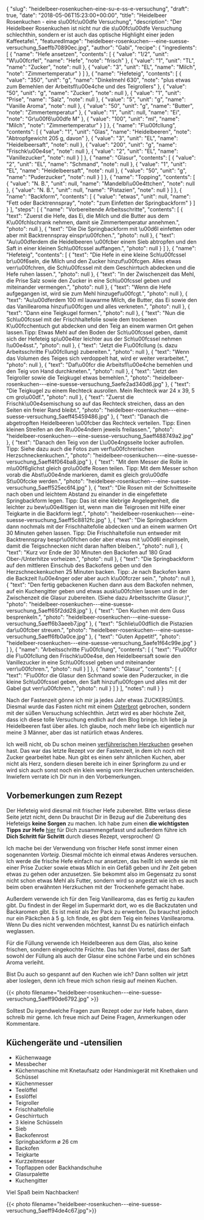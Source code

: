 {
    "slug": "heidelbeer-rosenkuchen-eine-su-e-ss-e-versuchung",
    "draft": true,
    "date": "2018-05-06T15:23:00+00:00",
    "title": "Heidelbeer Rosenkuchen - eine s\u00fc\u00dfe Versuchung",
    "description": "Der Heidelbeer Rosenkuchen ist nicht nur die s\u00fc\u00dfe Versuchung schlechthin, sondern er ist auch das optische Highlight einer jeden Kaffeetafel.",
    "featuredImage": "heidelbeer-rosenkuchen---eine-suesse-versuchung_5aeffb70890ec.jpg",
    "author": "Gabi",
    "recipe": {
        "ingredients": [
            {
                "name": "Hefe ansetzen",
                "contents": [
                    {
                        "value": "1\/2",
                        "unit": "W\u00fcrfel",
                        "name": "Hefe",
                        "note": "frisch"
                    },
                    {
                        "value": "1",
                        "unit": "TL",
                        "name": "Zucker",
                        "note": null
                    },
                    {
                        "value": "3",
                        "unit": "EL",
                        "name": "Milch",
                        "note": "Zimmertemperatur"
                    }
                ]
            },
            {
                "name": "Hefeteig",
                "contents": [
                    {
                        "value": "350",
                        "unit": "g",
                        "name": "Dinkelmehl 630",
                        "note": "plus etwas zum Bemehlen der Arbeitsfl\u00e4che und des Teigrollers"
                    },
                    {
                        "value": "50",
                        "unit": "g",
                        "name": "Zucker",
                        "note": null
                    },
                    {
                        "value": "1",
                        "unit": "Prise",
                        "name": "Salz",
                        "note": null
                    },
                    {
                        "value": "5",
                        "unit": "g",
                        "name": "Vanille Aroma",
                        "note": null
                    },
                    {
                        "value": "50",
                        "unit": "g",
                        "name": "Butter",
                        "note": "Zimmertemperatur"
                    },
                    {
                        "value": "1",
                        "unit": null,
                        "name": "Ei",
                        "note": "Gr\u00f6\u00dfe M"
                    },
                    {
                        "value": "100",
                        "unit": "ml",
                        "name": "Milch",
                        "note": "Zimmertemperatur"
                    }
                ]
            },
            {
                "name": "F\u00fcllung",
                "contents": [
                    {
                        "value": "1",
                        "unit": "Glas",
                        "name": "Heidelbeeren",
                        "note": "Abtropfgewicht 205 g, davon"
                    },
                    {
                        "value": "3",
                        "unit": "EL",
                        "name": "Heidelbeersaft",
                        "note": null
                    },
                    {
                        "value": "200",
                        "unit": "g",
                        "name": "Frischk\u00e4se",
                        "note": null
                    },
                    {
                        "value": "2",
                        "unit": "EL",
                        "name": "Vanillezucker",
                        "note": null
                    }
                ]
            },
            {
                "name": "Glasur",
                "contents": [
                    {
                        "value": "2",
                        "unit": "EL",
                        "name": "Schmand",
                        "note": null
                    },
                    {
                        "value": "1",
                        "unit": "EL",
                        "name": "Heidelbeersaft",
                        "note": null
                    },
                    {
                        "value": "50",
                        "unit": "g",
                        "name": "Puderzucker",
                        "note": null
                    }
                ]
            },
            {
                "name": "Topping",
                "contents": [
                    {
                        "value": "N. B.",
                        "unit": null,
                        "name": "Mandelbl\u00e4ttchen",
                        "note": null
                    },
                    {
                        "value": "N. B.",
                        "unit": null,
                        "name": "Pistazien",
                        "note": null
                    }
                ]
            },
            {
                "name": "Backform",
                "contents": [
                    {
                        "value": "etwas",
                        "unit": null,
                        "name": "Fett oder Backtrennspray",
                        "note": "zum Einfetten der Springbackform"
                    }
                ]
            }
        ],
        "steps": [
            {
                "name": "Vorbereitende Arbeitsschritte",
                "contents": [
                    {
                        "text": "Zuerst die Hefe, das Ei, die Milch und die Butter aus dem K\u00fchlschrank nehmen, damit sie Zimmertemperatur annehmen.",
                        "photo": null
                    },
                    {
                        "text": "Die Die Springbackform mit \u00d6l einfetten oder aber mit Backtrennspray einspr\u00fchen.",
                        "photo": null
                    },
                    {
                        "text": "Au\u00dferdem die Heidelbeeren \u00fcber einem Sieb abtropfen und den Saft in einer kleinen Sch\u00fcssel auffangen.",
                        "photo": null
                    }
                ]
            },
            {
                "name": "Hefeteig",
                "contents": [
                    {
                        "text": "Die Hefe in eine kleine Sch\u00fcssel br\u00f6seln, die Milch und den Zucker hinzuf\u00fcgen. Alles etwas verr\u00fchren, die Sch\u00fcssel mit dem Geschirrtuch abdecken und die Hefe ruhen lassen.",
                        "photo": null
                    },
                    {
                        "text": "In der Zwischenzeit das Mehl, die Prise Salz sowie den Zucker in eine Sch\u00fcssel geben und miteinander vermengen.",
                        "photo": null
                    },
                    {
                        "text": "Wenn die Hefe aufgegangen ist, wird sie zum Mehl hinzugef\u00fcgt.",
                        "photo": null
                    },
                    {
                        "text": "Au\u00dferdem 100 ml lauwarme Milch, die Butter, das Ei sowie den das Vanillearoma hinzuf\u00fcgen und alles verkneten.",
                        "photo": null
                    },
                    {
                        "text": "Dann eine Teigkugel formen.",
                        "photo": null
                    },
                    {
                        "text": "Nun die Sch\u00fcssel mit der Frischhaltefolie sowie dem trockenen K\u00fcchentuch gut abdecken und den Teig an einem warmen Ort gehen lassen.Tipp: Etwas Mehl auf den Boden der Sch\u00fcssel geben, damit sich der Hefeteig sp\u00e4ter leichter aus der Sch\u00fcssel nehmen l\u00e4sst.",
                        "photo": null
                    },
                    {
                        "text": "Jetzt die F\u00fcllung (s. dazu Arbeitsschritte F\u00fcllung) zubereiten.",
                        "photo": null
                    },
                    {
                        "text": "Wenn das Volumen des Teiges sich verdoppelt hat, wird er weiter verarbeitet.",
                        "photo": null
                    },
                    {
                        "text": "Daf\u00fcr die Arbeitsfl\u00e4che bemehlen und den Teig von Hand durchkneten.",
                        "photo": null
                    },
                    {
                        "text": "Jetzt den Teigroller sowie die Teigkugel etwas bemehlen.",
                        "photo": "heidelbeer-rosenkuchen---eine-suesse-versuchung_5aefe2ad340d6.jpg"
                    },
                    {
                        "text": "Die Teigkugel zu einem Rechteck ausrollen. Mein Rechteck war 24 x 39, 5 cm gro\u00df.",
                        "photo": null
                    },
                    {
                        "text": "Zuerst die Frischk\u00e4semischung so auf das Rechteck streichen, dass an den Seiten ein freier Rand bleibt.",
                        "photo": "heidelbeer-rosenkuchen---eine-suesse-versuchung_5aeff45459486.jpg"
                    },
                    {
                        "text": "Danach die abgetropften Heidelbeeren \u00fcber das Rechteck verteilen. Tipp: Einen kleinen Streifen an den R\u00e4ndern jeweils freilassen.",
                        "photo": "heidelbeer-rosenkuchen---eine-suesse-versuchung_5aeff488749a2.jpg"
                    },
                    {
                        "text": "Danach den Teig von der L\u00e4ngsseite locker aufrollen. Tipp: Siehe dazu auch die Fotos zum verf\u00fchrerischen Herzschneckenkuchen.",
                        "photo": "heidelbeer-rosenkuchen---eine-suesse-versuchung_5aeff4f064ba8.jpg"
                    },
                    {
                        "text": "Mit dem Messer die Rolle in m\u00f6glichst gleich gro\u00dfe Rosen teilen. Tipp: Mit dem Messer schon vorab die Abst\u00e4nde markieren, damit es gleich gro\u00dfe St\u00fccke werden.",
                        "photo": "heidelbeer-rosenkuchen---eine-suesse-versuchung_5aeff525ec6f4.jpg"
                    },
                    {
                        "text": "Die Rosen mit der Schnitteseite nach oben und leichtem Abstand zu einander in die eingefettete Springbackform legen. Tipp: Das ist eine klebrige Angelegenheit, die leichter zu bew\u00e4ltigen ist, wenn man die Teigrosen mit Hilfe einer Teigkarte in die Backform legt.",
                        "photo": "heidelbeer-rosenkuchen---eine-suesse-versuchung_5aeff5c8812fc.jpg"
                    },
                    {
                        "text": "Die Springbackform dann nochmals mit der Frischhaltefolie abdecken und an einem warmen Ort 30 Minuten gehen lassen. Tipp: Die Frischhaltefolie nun entweder mit Backtrennspray bespr\u00fchen oder aber etwas mit \u00d6l einpinseln, damit die Teigschnecken nicht daran haften bleiben.",
                        "photo": null
                    },
                    {
                        "text": "Kurz vor Ende der 30 Minuten den Backofen auf 180 Grad Ober-\/Unterhitze vorheizen.",
                        "photo": null
                    },
                    {
                        "text": "Die Springbackform auf den mittleren Einschub des Backofens geben und den Herzschneckenkuchen 25 Minuten backen. Tipp: Je nach Backofen kann die Backzeit l\u00e4nger oder aber auch k\u00fcrzer sein.",
                        "photo": null
                    },
                    {
                        "text": "Den fertig gebackenen Kuchen dann aus dem Backofen nehmen, auf ein Kuchengitter geben und etwas ausk\u00fchlen lassen und in der Zwischenzeit die Glasur zubereiten. (Siehe dazu Arbeitsschritte Glasur.)",
                        "photo": "heidelbeer-rosenkuchen---eine-suesse-versuchung_5aeff65f2dd28.jpg"
                    },
                    {
                        "text": "Den Kuchen mit dem Guss besprenkeln.",
                        "photo": "heidelbeer-rosenkuchen---eine-suesse-versuchung_5aeff6b3aeeb7.jpg"
                    },
                    {
                        "text": "Schlie\u00dflich die Pistazien dar\u00fcber streuen.",
                        "photo": "heidelbeer-rosenkuchen---eine-suesse-versuchung_5aeff6fb0a0ce.jpg"
                    },
                    {
                        "text": "Guten Appetit!",
                        "photo": "heidelbeer-rosenkuchen---eine-suesse-versuchung_5aefe1f64c99e.jpg"
                    }
                ]
            },
            {
                "name": "Arbeitsschritte F\u00fcllung",
                "contents": [
                    {
                        "text": "F\u00fcr die F\u00fcllung den Frischk\u00e4se, den Heidelbeersaft sowie den Vanillezucker in eine Sch\u00fcssel geben und miteinander verr\u00fchren.",
                        "photo": null
                    }
                ]
            },
            {
                "name": "Glasur",
                "contents": [
                    {
                        "text": "F\u00fcr die Glasur den Schmand sowie den Puderzucker, in die kleine Sch\u00fcssel geben, den Saft hinzuf\u00fcgen und alles mit der Gabel gut verr\u00fchren.",
                        "photo": null
                    }
                ]
            }
        ],
        "notes": null
    }
}

Nach der Fastenzeit gönne ich mir ja jedes Jahr etwas ZUCKERSÜßES. Diesmal wurde das Fasten nicht mit einem [Osterbrot](https://kochfokus.de/artikel/suesses-no-knead-osterbrot/ "Osterbrot") gebrochen, sondern mit der süßen Versuchung schlechthin. Jetzt wird es aber höchste Zeit, dass ich diese tolle Versuchung endlich auf den Blog bringe. Ich liebe ja Heidelbeeren fast über alles. Ich glaube, noch mehr liebe ich eigentlich nur meine 3 Männer, aber das ist natürlich etwas Anderes.

Ich weiß nicht, ob Du schon meinen [verführerischen Herzkuchen](https://kochfokus.de/artikel/verfuehrerischer-herzschneckenkuchen/ "verführerischen Herzkuchen") gesehen hast. Das war das letzte Rezept vor der Fastenzeit, in dem ich noch mit Zucker gearbeitet habe. Nun gibt es einen sehr ähnlichen Kuchen, aber nicht als Herz, sondern diesen bereite ich in einer Springform zu und er wird sich auch sonst noch ein klein wenig vom Herzkuchen unterscheiden. Inwiefern verrate ich Dir nun in den Vorbemerkungen.

## Vorbemerkungen zum Rezept

Der Hefeteig wird diesmal mit frischer Hefe zubereitet. Bitte verlass diese Seite jetzt nicht, denn Du brauchst Dir in Bezug auf die Zubereitung des Hefeteigs **keine Sorgen** zu machen. Ich habe zum einen **die wichtigsten Tipps zur Hefe** [hier](https://kochfokus.de/artikel/hefe/ "hier") für Dich zusammengefasst und außerdem führe ich **Dich Schritt für Schritt** durch dieses Rezept, versprochen! 😉

Ich mache bei der Verwendung von frischer Hefe sonst immer einen sogenannten *Vorteig*. Diesmal möchte ich einmal etwas Anderes versuchen. Ich werde  die frische Hefe einfach nur ansetzen, das heißt ich werde sie mit einer Prise Zucker sowie etwas Milch in ein Gefäß geben und ihr Zeit geben etwas zu gehen oder anzusetzen. Sie bekommt also im Gegensatz zu sonst nicht schon etwas Mehl als Futter, sondern wird so angestzt wie ich es auch beim oben erwähnten Herzkuchen mit der Trockenhefe gemacht habe.

Außerdem  verwende ich für den Teig Vanillearoma, das es fertig zu kaufen gibt. Du findest in der Regel im Supermarkt dort, wo es die Backzutaten und Backaromen gibt. Es ist meist als 2er Pack zu erwerben. Du brauchst jedoch nur ein Päckchen à 5 g. Ich finde, es gibt dem Teig ein feines Vanillearoma. Wenn Du dies nicht verwenden möchtest, kannst Du es natürlich einfach weglassen.

Für die Füllung verwende ich Heidelbeeren aus dem Glas, also keine frischen, sondern eingekochte Früchte. Das hat den Vorteil, dass der Saft sowohl der Füllung als auch der Glasur eine schöne Farbe und ein schönes Aroma verleiht.

Bist Du auch so gespannt auf den Kuchen wie ich? Dann sollten wir jetzt aber loslegen, denn ich freue mich schon riesig auf meinen Kuchen.

{{< photo filename="heidelbeer-rosenkuchen---eine-suesse-versuchung_5aeff90de6792.jpg" >}}


Solltest Du irgendwelche Fragen zum Rezept oder zur Hefe haben, dann schreib mir gerne. Ich freue mich auf Deine Fragen, Anmerkungen oder Kommentare.

## Küchengeräte und -utensilien
- Küchenwaage
- Messbecher
- Küchenmaschine mit Knetaufsatz oder Handmixgerät mit Knethaken und Schüssel
- Küchenmesser
- Teelöffel
- Esslöffel
- Teigroller
- Frischhaltefolie
- Geschirrtuch
- 3 kleine Schüsseln
- Sieb
- Backofenrost
- Springbackform ø 26 cm
- Backofen
- Teigkarte
- Kurzzeitmesser
- Topflappen oder Backhandschuhe
- Glasurpalette
- Kuchengitter

Viel Spaß beim Nachbacken!

{{< photo filename="heidelbeer-rosenkuchen---eine-suesse-versuchung_5aeff94de4c67.jpg">}}